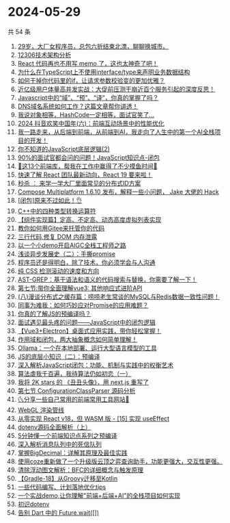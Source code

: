 # 2024-05-29

共 54 条

<!-- BEGIN JUEJIN -->
<!-- 最后更新时间 2024-05-29 05:01:04 +0800 -->
1. [29岁，大厂女程序员，总包六折结束北漂，聊聊换城市。](https://juejin.cn/post/7372577541112987660)
1. [12306技术架构分析](https://juejin.cn/post/7372443227939012646)
1. [React 代码再也不用写 memo 了，这也太神奇了吧！](https://juejin.cn/post/7372523264067043337)
1. [为什么在TypeScript上不使用interface/type来声明业务数据结构](https://juejin.cn/post/7372765277460201482)
1. [如何干掉你代码里的if，让请求参数校验变的更加优雅？](https://juejin.cn/post/7373136303179743243)
1. [近亿级用户体量高并发实战：大促前压测干崩近百个服务引起的深度反思！](https://juejin.cn/post/7372463538680332300)
1. [Javascript中的“域”、“预”、“译”，你真的掌握了吗？](https://juejin.cn/post/7372577541112561676)
1. [DNS域名系统如何工作？这篇文章帮你讲透！](https://juejin.cn/post/7372472076048515123)
1. [我说对象相等，HashCode一定相等，面试官笑了...](https://juejin.cn/post/7372456890343325711)
1. [2024 抖音欢笑中国年(六)：前端互动场景中的性能优化](https://juejin.cn/post/7372115662464581683)
1. [我一路走来，从后端到前端，从前端到AI，我走向了人生中的第一个AI全栈项目的开发！](https://juejin.cn/post/7373489827244441636)
1. [你不知道的JavaScript底层逻辑(2)](https://juejin.cn/post/7372734627163439114)
1. [90%的面试官都会问的问题！JavaScript知识点-闭包](https://juejin.cn/post/7373488886460366900)
1. [🚀这13个前端库，帮我在工作中赢得了不少摸鱼时间🚀](https://juejin.cn/post/7373136303180136459)
1. [快速了解 React 团队最新动向，React 19 要来啦！](https://juejin.cn/post/7372400694764535849)
1. [秒杀 ： 来学一学大厂里面常见的分布式ID方案](https://juejin.cn/post/7372469848344133666)
1. [Compose Multiplatform 1.6.10 发布，解释一些小问题， Jake 大佬的 Hack](https://juejin.cn/post/7372572344249499675)
1. [[闭包]原来不过如此！👌](https://juejin.cn/post/7372577541112840204)
1. [C++中的四种类型转换运算符](https://juejin.cn/post/7372441501610180634)
1. [【组件实现篇】定高、不定高、动态高度虚拟列表实现](https://juejin.cn/post/7372488623944728585)
1. [教你如何用Gitee来托管你的代码](https://juejin.cn/post/7372456890343899151)
1. [三行代码,修复 DOM 内存泄露](https://juejin.cn/post/7373504907460755465)
1. [以一个小demo开启AIGC全栈工程师之路](https://juejin.cn/post/7372933691489910822)
1. [浅谈异步发展史（二）：手撕promise](https://juejin.cn/post/7372400694765289513)
1. [程序员还是得明白，除了技术，你必须学会与人沟通](https://juejin.cn/post/7373474414430797863)
1. [纯 CSS 检测滚动的速度和方向](https://juejin.cn/post/7372813290651467791)
1. [AST-GREP：基于语法和语义的代码搜索与替换，你需要了解一下！](https://juejin.cn/post/7372445124753850387)
1. [第七节:带你全面理解vue3: 其他响应式进阶API](https://juejin.cn/post/7372393680596205594)
1. [(八)漫谈分布式之缓存篇：唠唠老生常谈的MySQL与Redis数据一致性问题！](https://juejin.cn/post/7373136303179792395)
1. [同事为难我：如何巧妙应对Promise的应用难题？](https://juejin.cn/post/7372396200861646898)
1. [你真的了解JS的预编译吗？](https://juejin.cn/post/7372765277459316746)
1. [面试遇见最头疼的问题——JavaScript中的闭包逻辑](https://juejin.cn/post/7372863316911718441)
1. [【Vue3+Electron】桌面式应用实践，带你轻松掌握！](https://juejin.cn/post/7372842988684181543)
1. [作用域和闭包，两大抽象概念如何简单理解！](https://juejin.cn/post/7372813290650599439)
1. [Ollama：一个在本地部署、运行大型语言模型的工具](https://juejin.cn/post/7372445124754276371)
1. [JS的底层小知识（二）：预编译](https://juejin.cn/post/7373136303179431947)
1. [深入解析JavaScript闭包：功能、机制与实践中的权衡艺术](https://juejin.cn/post/7372494745576620067)
1. [算法虐我千百遍，我待算法仍如初恋（一）](https://juejin.cn/post/7372765277459300362)
1. [我将 2K stars 的 《丑丑头像》，用 next.js 重写了](https://juejin.cn/post/7372946993696374803)
1. [第七节 ConfigurationClassParser 源码分析](https://juejin.cn/post/7372235604242481152)
1. [🌜分享一些自己常用的前端常用工具网站🌛](https://juejin.cn/post/7372842988684492839)
1. [WebGL 渲染管线](https://juejin.cn/post/7372463538680004620)
1. [从零实现 React v18，但 WASM 版 - [15] 实现 useEffect](https://juejin.cn/post/7372364678411354151)
1. [dotenv源码全面解析（上）](https://juejin.cn/post/7373502637730119714)
1. [5分钟懂一个前端知识点系列之预编译](https://juejin.cn/post/7372757076937474083)
1. [深入解析消息队列中的死信队列](https://juejin.cn/post/7372456890343587855)
1. [掌握BigDecimal：详解其原理及最佳实践](https://juejin.cn/post/7372863316912521257)
1. [使用coze重新做了一个升级版云顶之弈查询助手，功能更强大，交互性更强。](https://juejin.cn/post/7372494745577619491)
1. [清除浮动图文解析：BFC的详细概念与触发原理](https://juejin.cn/post/7372757076937064483)
1. [【Gradle-18】从Groovy迁移至Kotlin](https://juejin.cn/post/7372591578756841487)
1. [一些代码编写、计划落地优化tips](https://juejin.cn/post/7372472076048351283)
1. [一个实战demo,让你理解"前端+后端+AI"的全栈项目如何实现](https://juejin.cn/post/7372523264067764233)
1. [初识dotenv](https://juejin.cn/post/7372443227939455014)
1. [告别 Dart 中的 Future.wait([])](https://juejin.cn/post/7372503361361068082)
<!-- END JUEJIN -->